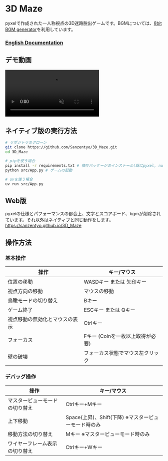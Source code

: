 # 3D Maze
pyxelで作成された一人称視点の3D迷路脱出ゲームです。BGMについては、[8bit BGM generator](https://github.com/shiromofufactory/8bit-bgm-generator)を利用しています。

### [English Documentation](./README_EN.md)

## デモ動画
<div><video controls src="https://raw.githubusercontent.com/Sanzentyo/3D_Maze/refs/heads/main/3D_Maze_Demo.mp4" title="3D_Maze_Demo.mp4" muted="false"></video></div>

## ネイティブ版の実行方法
```sh
# リポジトリのクローン
git clone https://github.com/Sanzentyo/3D_Maze.git
cd 3D_Maze

# pipを使う場合
pip install -r requirements.txt # 依存パッケージのインストール(既にpyxel, numpy, pyxel-universal-fontがインストールされている場合は不要)
python src/App.py # ゲームの起動

# uvを使う場合
uv run src/App.py
```

## Web版
pyxelの仕様とパフォーマンスの都合上、文字とスコアボード、bgmが削除されています。それ以外はネイティブと同じ動作をします。  
https://sanzentyo.github.io/3D_Maze

## 操作方法

### 基本操作
| 操作 | キー/マウス |
|------|------------|
| 位置の移動 | WASDキー または 矢印キー |
| 視点方向の移動 | マウスの移動 |
| 鳥瞰モードの切り替え | Bキー |
| ゲーム終了 | ESCキー または Qキー |
| 視点移動の無効化とマウスの表示 | Ctrlキー |
| フォーカス | Fキー (Coinを一枚以上取得が必要) |
| 壁の破壊 | フォーカス状態でマウス左クリック |

### デバッグ操作
| 操作 | キー/マウス |
|------|------------|
| マスタービューモードの切り替え | Ctrlキー+Mキー |
| 上下移動 | Space(上昇)、Shift(下降) ※マスタービューモード時のみ |
| 移動方法の切り替え | Mキー ※マスタービューモード時のみ |
| ワイヤーフレーム表示の切り替え | Ctrlキー+Wキー |
